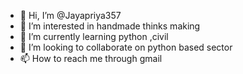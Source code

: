 - 👋 Hi, I’m @Jayapriya357
- 👀 I’m interested in handmade thinks making
- 🌱 I’m currently learning python ,civil
- 💞️ I’m looking to collaborate on python based sector
- 📫 How to reach me through gmail

<!---
Jayapriya357/Jayapriya357 is a ✨ special ✨ repository because its `README.md` (this file) appears on your GitHub profile.
You can click the Preview link to take a look at your changes.
--->
